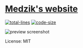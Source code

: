 # [Medzik's website](https://medzik.xyz)

[![total-lines]](https://github.com/MedzikUser/portfolio)
[![code-size]](https://github.com/MedzikUser/portfolio)

[total-lines]: https://img.shields.io/tokei/lines/github/MedzikUser/portfolio?style=for-the-badge&logo=github&color=fede00
[code-size]: https://img.shields.io/github/languages/code-size/MedzikUser/portfolio?style=for-the-badge&color=c8df52&logo=github

![preview screenshot](https://cdn.medzik.xyz/Id5w0av.png)

License: MIT

